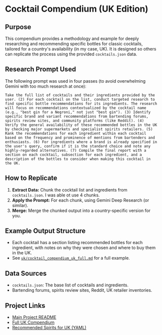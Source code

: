 # Cocktail Compendium (UK Edition)

## Purpose
This compendium provides a methodology and example for deeply researching and recommending specific bottles for classic cocktails, tailored for a country's availability (in my case, UK). It is designed so others can replicate the process using the provided `cocktails.json` data.

## Research Prompt Used
The following prompt was used in four passes (to avoid overwhelming Gemini with too much research at once):

```
Take the full list of cocktails and their ingredients provided by the user. (2) For each cocktail on the list, conduct targeted research to find specific bottle recommendations for its ingredients. The research will focus on recommendations contextualized by the cocktail name (e.g., "best gin for a Negroni," not just "best gin"). (3) Identify specific brand and variant recommendations from bartending forums, spirits review sites, and community platforms (like Reddit). (4) Verify the general availability of these recommended bottles in the UK by checking major supermarkets and specialist spirits retailers. (5) Rank the recommendations for each ingredient within each cocktail based on the frequency and prominence of mentions from bartenders and enthusiasts. (6) For ingredients where a brand is already specified in the user's query, confirm if it is the standard choice and note any highly-regarded alternatives. (7) Compile the final report with a section on each cocktail, subsection for each ingredient, and a description of the bottles to consider when making this cocktail in the UK.
```

## How to Replicate
1. **Extract Data:** Chunk the cocktail list and ingredients from `cocktails.json`.  I was able ot use 4 chunks.
2. **Apply the Prompt:** For each chunk, using Gemini Deep Research (or similar).
3. **Merge:** Merge the chunked output into a country-specific version for you.

## Example Output Structure
- Each cocktail has a section listing recommended bottles for each ingredient, with notes on why they were chosen and where to buy them in the UK.
- See [`uk/cocktail_compendium_uk_full.md`](uk/cocktail_compendium_uk_full.md) for a full example.

## Data Sources
- `cocktails.json`: The base list of cocktails and ingredients.
- Bartending forums, spirits review sites, Reddit, UK retailer inventories.

## Project Links
- [Main Project README](../../README.md)
- [Full UK Compendium](uk/cocktail_compendium_uk_full.md)
- [Recommended Spirits for UK (YAML)](uk/cocktail_compendium_uk_recommended_spirits.yml)
